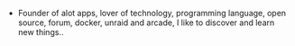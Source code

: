 - Founder of alot apps, lover of technology, programming language, open source, forum, docker, unraid and arcade, I like to discover and learn new things..
  <br>


























































































